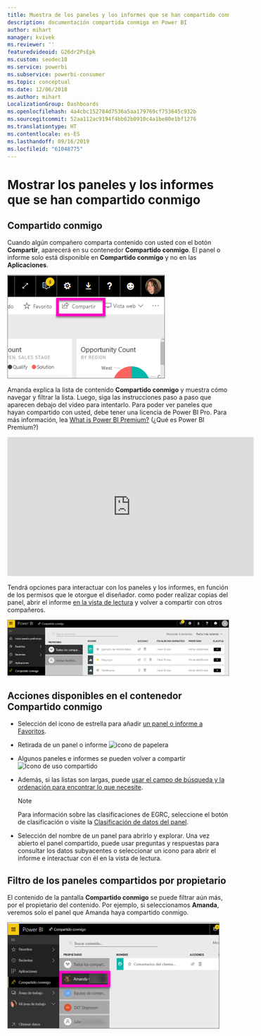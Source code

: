```yaml
---
title: Muestra de los paneles y los informes que se han compartido conmigo
description: documentación compartida conmigo en Power BI
author: mihart
manager: kvivek
ms.reviewer: ''
featuredvideoid: G26dr2PsEpk
ms.custom: seodec18
ms.service: powerbi
ms.subservice: powerbi-consumer
ms.topic: conceptual
ms.date: 12/06/2018
ms.author: mihart
LocalizationGroup: Dashboards
ms.openlocfilehash: 4a4cbc152784d7536a5aa179769cf753645c932b
ms.sourcegitcommit: 52aa112ac9194f4bb62b0910c4a1be80e1bf1276
ms.translationtype: HT
ms.contentlocale: es-ES
ms.lasthandoff: 09/16/2019
ms.locfileid: "61048775"
---
```

# <a name="display-the-dashboards-and-reports-that-have-been-shared-with-me"></a>Mostrar los paneles y los informes que se han compartido conmigo
## <a name="shared-with-me"></a>Compartido conmigo

Cuando algún compañero comparta contenido con usted con el botón **Compartir**, aparecerá en su contenedor **Compartido conmigo**. El panel o informe solo está disponible en **Compartido conmigo** y no en las **Aplicaciones**.

![Icono de uso compartido](./media/end-user-shared-with-me/power-bi-share-dash.png)

Amanda explica la lista de contenido **Compartido conmigo** y muestra cómo navegar y filtrar la lista. Luego, siga las instrucciones paso a paso que aparecen debajo del vídeo para intentarlo. Para poder ver paneles que hayan compartido con usted, debe tener una licencia de Power BI Pro. Para más información, lea [What is Power BI Premium?](../service-premium-what-is.md) (¿Qué es Power BI Premium?)

<iframe width="560" height="315" src="https://www.youtube.com/embed/G26dr2PsEpk" frameborder="0" allowfullscreen></iframe>

Tendrá opciones para interactuar con los paneles y los informes, en función de los permisos que le otorgue el diseñador. como poder realizar copias del panel, abrir el informe [en la vista de lectura](end-user-reading-view.md) y volver a compartir con otros compañeros.

![Contenedor Compartido conmigo](./media/end-user-shared-with-me/power-bi-container.png)

## <a name="actions-available-from-the-shared-with-me-container"></a>Acciones disponibles en el contenedor **Compartido conmigo**
* Selección del icono de estrella para añadir [un panel o informe a Favoritos](end-user-favorite.md).
* Retirada de un panel o informe  ![icono de papelera](./media/end-user-shared-with-me/power-bi-delete-icon.png)
* Algunos paneles e informes se pueden volver a compartir  ![Icono de uso compartido](./media/end-user-shared-with-me/power-bi-share-icon-new.png)
* Además, si las listas son largas, puede [usar el campo de búsqueda y la ordenación para encontrar lo que necesite](end-user-search-sort.md).
  
  > [!NOTE]
  > Para información sobre las clasificaciones de EGRC, seleccione el botón de clasificación o visite la [Clasificación de datos del panel](../service-data-classification.md).
  > 
  > 
* Selección del nombre de un panel para abrirlo y explorar. Una vez abierto el panel compartido, puede usar preguntas y respuestas para consultar los datos subyacentes o seleccionar un icono para abrir el informe e interactuar con él en la vista de lectura.

## <a name="filter-shared-dashboards-by-owner"></a>Filtro de los paneles compartidos por propietario
El contenido de la pantalla **Compartido conmigo** se puede filtrar aún más, por el propietario del contenido. Por ejemplo, si seleccionamos **Amanda**, veremos solo el panel que Amanda haya compartido conmigo.

![Panel filtrado por propietario](./media/end-user-shared-with-me/power-bi-owner-new.png)